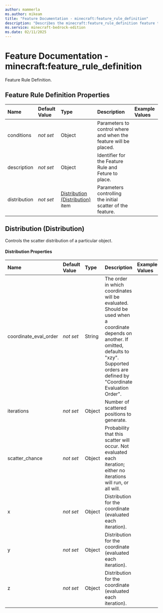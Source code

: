```yaml
---
author: mammerla
ms.author: mikeam
title: "Feature Documentation - minecraft:feature_rule_definition"
description: "Describes the minecraft:feature_rule_definition feature type"
ms.service: minecraft-bedrock-edition
ms.date: 02/11/2025 
---
```


# Feature Documentation - minecraft:feature_rule_definition

Feature Rule Definition.


## Feature Rule Definition Properties

|Name       |Default Value |Type |Description |Example Values |
|:----------|:-------------|:----|:-----------|:------------- |
| conditions | *not set* | Object | Parameters to control where and when the feature will be placed. |  | 
| description | *not set* | Object | Identifier for the Feature Rule and Feture to place. |  | 
| distribution | *not set* | [Distribution (Distribution)](#distribution-distribution) item | Parameters controlling the initial scatter of the feature. |  | 

## Distribution (Distribution)
Controls the scatter distribution of a particular object.


#### Distribution Properties

|Name       |Default Value |Type |Description |Example Values |
|:----------|:-------------|:----|:-----------|:------------- |
| coordinate_eval_order | *not set* | String | The order in which coordinates will be evaluated. Should be used when a coordinate depends on another. If omitted, defaults to "xzy". Supported orders are defined by "Coordinate Evaluation Order". |  | 
| iterations | *not set* | Object | Number of scattered positions to generate. |  | 
| scatter_chance | *not set* | Object | Probability that this scatter will occur. Not evaluated each iteration; either no iterations will run, or all will. |  | 
| x | *not set* | Object | Distribution for the coordinate (evaluated each iteration). |  | 
| y | *not set* | Object | Distribution for the coordinate (evaluated each iteration). |  | 
| z | *not set* | Object | Distribution for the coordinate (evaluated each iteration). |  | 